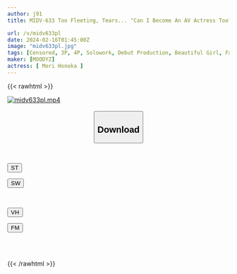 ```yaml
---
author: j91
title: MIDV-633 Too Fleeting, Tears... "Can I Become An AV Actress Too?" AV Debut Of A Boxed Girl Who Applied To Change Herself Ayunoka Mori

url: /v/midv633pl
date: 2024-02-16T01:45:00Z
image: "midv633pl.jpg"
tags: [Censored, 3P, 4P, Solowork, Debut Production, Beautiful Girl, Facials, Slender	]
maker: [MOODYZ]
actress: [ Mori Honoka ]
---
```



{{< rawhtml >}}

<div class="video" data-videoid="7ov1a7pykQToLY">
    <a href="javascript:;">
        <img src="/v/midv633pl/midv633pl.jpg" width="WIDTH" height="HEIGHT" alt="midv633pl.mp4" loading="lazy">
    </a>
</div>

<script type="text/javascript" src="https://j91.asia/asset/on-demand-st.js"></script>

<br>
  <link rel="stylesheet" href="https://j91.asia/asset/bs5.css">
  
  <center>
  <button class="btn btn-primary" type="button" data-bs-toggle="collapse" data-bs-target=".multi-collapse" aria-expanded="false" aria-controls="multiCollapseExample1 multiCollapseExample2"><h2>Download</h2></button></center>
</p>
<div class="row">
  <div class="col">
    <div class="collapse multi-collapse" id="multiCollapseExample1">
      <div class="card card-body">
	      	      <br>
<div class="buttons">  
<p><a href="https://streamtape.to/v/7ov1a7pykQToLY" target="_blank"><button class="btn-hover color-3"><i class="fa fa-download"></i> ST</button></a></p>
<p><a href="https://cdnwish.com/pfet5ehe8rcz" target="_blank"><button class="btn-hover color-2"><i class="fa fa-download"></i> SW</button></a></p></div>
    </div>
  </div>
</div>
  <div class="col">
    <div class="collapse multi-collapse" id="multiCollapseExample2">
      <div class="card card-body">
	      <br>
<div class="buttons">
<p><a href="https://vidhidepro.com/f/17jnxbniupji" target="_blank"><button class="btn-hover color-9"><i class="fa fa-download"></i> VH</button></a></p>
<p><a href="https://filemoon.sx/d/nqzlyzgm6pkm"><button class="btn-hover color-8"><i class="fa fa-download"></i> FM</button></a></p></div>
<br><br>
      </div>
    </div>
  </div>
</div>

{{< /rawhtml >}}